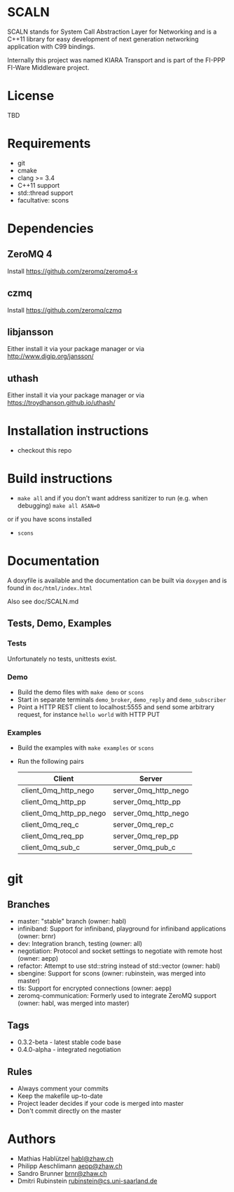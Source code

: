 # SCALN
SCALN stands for System Call Abstraction Layer for Networking
and is a C++11 library for easy development of next generation networking
application with C99 bindings.

Internally this project was named KIARA Transport and is part of the FI-PPP FI-Ware Middleware project.

# License

TBD

# Requirements
* git
* cmake
* clang >= 3.4
* C++11 support
* std::thread support
* facultative: scons

# Dependencies
## ZeroMQ 4
Install https://github.com/zeromq/zeromq4-x
## czmq
Install https://github.com/zeromq/czmq
## libjansson
Either install it via your package manager or via http://www.digip.org/jansson/
## uthash
Either install it via your package manager or via https://troydhanson.github.io/uthash/

# Installation instructions
* checkout this repo

# Build instructions
* `make all` and if you don't want address sanitizer to run (e.g. when debugging) `make all ASAN=0`

or if you have scons installed

* `scons`

# Documentation
A doxyfile is available and the documentation can be built via `doxygen` and is found in `doc/html/index.html`

Also see doc/SCALN.md

## Tests, Demo, Examples

### Tests

Unfortunately no tests, unittests exist.

### Demo

* Build the demo files with `make demo` or `scons`
* Start in separate terminals `demo_broker`, `demo_reply` and `demo_subscriber`
* Point a HTTP REST client to localhost:5555 and send some arbitrary request, for instance `hello world` with HTTP PUT

### Examples
* Build the examples with `make examples` or `scons`
* Run the following pairs

  Client                   | Server
  ------------------------ | ----------------------
  client_0mq_http_nego     | server_0mq_http_nego
  client_0mq_http_pp       | server_0mq_http_pp
  client_0mq_http_pp_nego  | server_0mq_http_nego
  client_0mq_req_c         | server_0mq_rep_c
  client_0mq_req_pp        | server_0mq_rep_pp
  client_0mq_sub_c         | server_0mq_pub_c


# git
## Branches
* master: "stable" branch (owner: habl)
* infiniband: Support for infiniband, playground for infiniband applications (owner: brnr)
* dev: Integration branch, testing (owner: all)
* negotiation: Protocol and socket settings to negotiate with remote host (owner: aepp)
* refactor: Attempt to use std::string instead of std::vector<char> (owner: habl)
* sbengine: Support for scons (owner: rubinstein, was merged into master)
* tls: Support for encrypted connections (owner: aepp)
* zeromq-communication: Formerly used to integrate ZeroMQ support (owner: habl, was merged into master)

## Tags
* 0.3.2-beta - latest stable code base
* 0.4.0-alpha - integrated negotiation

## Rules
* Always comment your commits
* Keep the makefile up-to-date
* Project leader decides if your code is merged into master
* Don't commit directly on the master

# Authors
* Mathias Hablützel <habl@zhaw.ch>
* Philipp Aeschlimann <aepp@zhaw.ch>
* Sandro Brunner <brnr@zhaw.ch>
* Dmitri Rubinstein <rubinstein@cs.uni-saarland.de>
